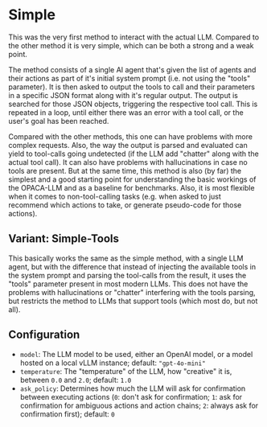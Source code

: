 # Simple

This was the very first method to interact with the actual LLM. Compared to the other method it is very simple, which can be both a strong and a weak point.

The method consists of a single AI agent that's given the list of agents and their actions as part of it's initial system prompt (i.e. not using the "tools" parameter). It is then asked to output the tools to call and their parameters in a specific JSON format along with it's regular output. The output is searched for those JSON objects, triggering the respective tool call. This is repeated in a loop, until either there was an error with a tool call, or the user's goal has been reached.

Compared with the other methods, this one can have problems with more complex requests. Also, the way the output is parsed and evaluated can yield to tool-calls going undetected (if the LLM add "chatter" along with the actual tool call). It can also have problems with hallucinations in case no tools are present. But at the same time, this method is also (by far) the simplest and a good starting point for understanding the basic workings of the OPACA-LLM and as a baseline for benchmarks. Also, it is most flexible when it comes to non-tool-calling tasks (e.g. when asked to just recommend which actions to take, or generate pseudo-code for those actions).

## Variant: Simple-Tools

This basically works the same as the simple method, with a single LLM agent, but with the difference that instead of injecting the available tools in the system prompt and parsing the tool-calls from the result, it uses the "tools" parameter present in most modern LLMs. This does not have the problems with hallucinations or "chatter" interfering with the tools parsing, but restricts the method to LLMs that support tools (which most do, but not all).

## Configuration

* `model`: The LLM model to be used, either an OpenAI model, or a model hosted on a local vLLM instance; default: `"gpt-4o-mini"`
* `temperature`: The "temperature" of the LLM, how "creative" it is, between `0.0` and `2.0`; default: `1.0`
* `ask_policy`: Determines how much the LLM will ask for confirmation between executing actions (`0`: don't ask for confirmation; `1`: ask for confirmation for ambiguous actions and action chains; `2`: always ask for confirmation first); default: `0`